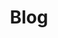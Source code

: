 ---
isIndex: true
title: Blog
url: blog
hero:
  surtitle: venn collective <span>alpha</span>
  title: Blog<span>.</span>
blocks:
  - type: paragraph
    grid: medium
    surtitle: Études intéressante
    title: Lorem ipsum is placeholder text commonly used in the graphic, print, and publishing industries for <span>previewing layouts</span> and visual mockups.
---